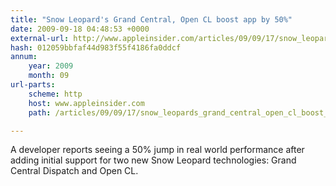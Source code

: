 ```yaml
---
title: "Snow Leopard's Grand Central, Open CL boost app by 50%"
date: 2009-09-18 04:48:53 +0000
external-url: http://www.appleinsider.com/articles/09/09/17/snow_leopards_grand_central_open_cl_boost_app_by_50.html
hash: 012059bbfaf44d983f55f4186fa0ddcf
annum:
    year: 2009
    month: 09
url-parts:
    scheme: http
    host: www.appleinsider.com
    path: /articles/09/09/17/snow_leopards_grand_central_open_cl_boost_app_by_50.html

---
```


A developer reports seeing a 50% jump in real world performance after adding initial support for two new Snow Leopard technologies: Grand Central Dispatch and Open CL.
